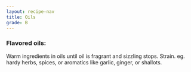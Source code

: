 ```yaml
---
layout: recipe-nav
title: Oils
grade: B
---
```

### Flavored oils:
Warm ingredients in oils until oil is fragrant and sizzling stops. Strain.
eg. hardy herbs, spices, or aromatics like garlic, ginger, or shallots.

